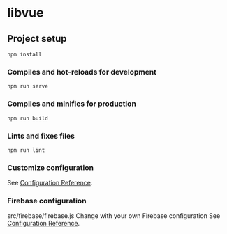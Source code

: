 # libvue

## Project setup
```
npm install
```

### Compiles and hot-reloads for development
```
npm run serve
```

### Compiles and minifies for production
```
npm run build
```

### Lints and fixes files
```
npm run lint
```

### Customize configuration
See [Configuration Reference](https://cli.vuejs.org/config/).

### Firebase configuration
src/firebase/firebase.js
Change with your own Firebase configuration
See [Configuration Reference](https://firebase.google.com/docs/storage/web/start).